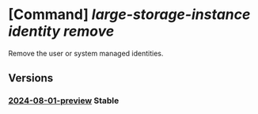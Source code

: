 # [Command] _large-storage-instance identity remove_

Remove the user or system managed identities.

## Versions

### [2024-08-01-preview](/Resources/mgmt-plane/L3N1YnNjcmlwdGlvbnMve30vcmVzb3VyY2Vncm91cHMve30vcHJvdmlkZXJzL21pY3Jvc29mdC5henVyZWxhcmdlaW5zdGFuY2UvYXp1cmVsYXJnZXN0b3JhZ2VpbnN0YW5jZXMve30=/2024-08-01-preview.xml) **Stable**

<!-- mgmt-plane /subscriptions/{}/resourcegroups/{}/providers/microsoft.azurelargeinstance/azurelargestorageinstances/{} 2024-08-01-preview identity -->
